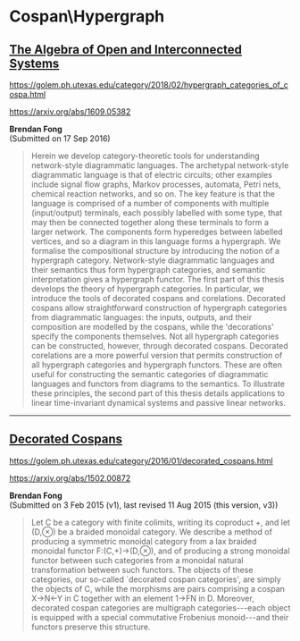 # Cospan\Hypergraph

## [The Algebra of Open and Interconnected Systems](1609.05382.pdf)

https://golem.ph.utexas.edu/category/2018/02/hypergraph_categories_of_cospa.html  

https://arxiv.org/abs/1609.05382 

**Brendan Fong**  
(Submitted on 17 Sep 2016)

> Herein we develop category-theoretic tools for understanding network-style diagrammatic languages. The archetypal network-style diagrammatic language is that of electric circuits; other examples include signal flow graphs, Markov processes, automata, Petri nets, chemical reaction networks, and so on. The key feature is that the language is comprised of a number of components with multiple (input/output) terminals, each possibly labelled with some type, that may then be connected together along these terminals to form a larger network. The components form hyperedges between labelled vertices, and so a diagram in this language forms a hypergraph. We formalise the compositional structure by introducing the notion of a hypergraph category. Network-style diagrammatic languages and their semantics thus form hypergraph categories, and semantic interpretation gives a hypergraph functor.
The first part of this thesis develops the theory of hypergraph categories. In particular, we introduce the tools of decorated cospans and corelations. Decorated cospans allow straightforward construction of hypergraph categories from diagrammatic languages: the inputs, outputs, and their composition are modelled by the cospans, while the 'decorations' specify the components themselves. Not all hypergraph categories can be constructed, however, through decorated cospans. Decorated corelations are a more powerful version that permits construction of all hypergraph categories and hypergraph functors. These are often useful for constructing the semantic categories of diagrammatic languages and functors from diagrams to the semantics. To illustrate these principles, the second part of this thesis details applications to linear time-invariant dynamical systems and passive linear networks. 

-----
## [Decorated Cospans](1502.00872.pdf)
https://golem.ph.utexas.edu/category/2016/01/decorated_cospans.html

https://arxiv.org/abs/1502.00872 

**Brendan Fong**  
(Submitted on 3 Feb 2015 (v1), last revised 11 Aug 2015 (this version, v3))

> Let C be a category with finite colimits, writing its coproduct +, and let (D,⊗) be a braided monoidal category. We describe a method of producing a symmetric monoidal category from a lax braided monoidal functor F:(C,+)→(D,⊗), and of producing a strong monoidal functor between such categories from a monoidal natural transformation between such functors. The objects of these categories, our so-called `decorated cospan categories', are simply the objects of C, while the morphisms are pairs comprising a cospan X→N←Y in C together with an element 1→FN in D. Moreover, decorated cospan categories are multigraph categories---each object is equipped with a special commutative Frobenius monoid---and their functors preserve this structure. 


